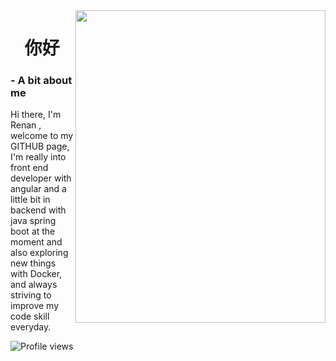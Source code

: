 <img align="right" height="500em" width="400px" object-fit="cover" src="https://i.pinimg.com/originals/a5/cd/10/a5cd10a5209b8bc3bbcc87df0b2448bd.gif"/>

<h1 align="center"> 你好</h1>

### - A bit about me
Hi there, I'm Renan , welcome to my GITHUB page,  I'm  really into front end developer with angular and a little bit in backend with java spring boot at the moment and also exploring new things with Docker,
and always striving to improve my code skill everyday.


<p align="left"> <img src="https://komarev.com/ghpvc/?username=renansouza12&color=red" alt="Profile views" /> </p>



